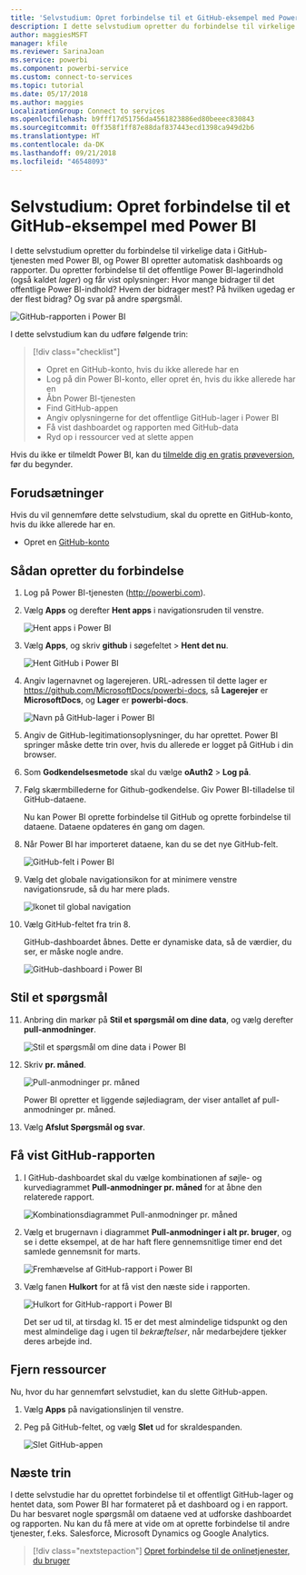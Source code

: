 ```yaml
---
title: 'Selvstudium: Opret forbindelse til et GitHub-eksempel med Power BI'
description: I dette selvstudium opretter du forbindelse til virkelige data i GitHub-tjenesten med Power BI, og Power BI opretter automatisk dashboards og rapporter.
author: maggiesMSFT
manager: kfile
ms.reviewer: SarinaJoan
ms.service: powerbi
ms.component: powerbi-service
ms.custom: connect-to-services
ms.topic: tutorial
ms.date: 05/17/2018
ms.author: maggies
LocalizationGroup: Connect to services
ms.openlocfilehash: b9fff17d51756da4561823886ed80beeec830843
ms.sourcegitcommit: 0ff358f1ff87e88daf837443ecd1398ca949d2b6
ms.translationtype: HT
ms.contentlocale: da-DK
ms.lasthandoff: 09/21/2018
ms.locfileid: "46548093"
---
```

# <a name="tutorial-connect-to-a-github-sample-with-power-bi"></a>Selvstudium: Opret forbindelse til et GitHub-eksempel med Power BI
I dette selvstudium opretter du forbindelse til virkelige data i GitHub-tjenesten med Power BI, og Power BI opretter automatisk dashboards og rapporter. Du opretter forbindelse til det offentlige Power BI-lagerindhold (også kaldet *lager*) og får vist oplysninger: Hvor mange bidrager til det offentlige Power BI-indhold? Hvem der bidrager mest? På hvilken ugedag er der flest bidrag? Og svar på andre spørgsmål. 

![GitHub-rapporten i Power BI](media/service-tutorial-connect-to-github/power-bi-github-app-tutorial-punch-card.png)

I dette selvstudium kan du udføre følgende trin:

> [!div class="checklist"]
> * Opret en GitHub-konto, hvis du ikke allerede har en 
> * Log på din Power BI-konto, eller opret én, hvis du ikke allerede har en
> * Åbn Power BI-tjenesten
> * Find GitHub-appen
> * Angiv oplysningerne for det offentlige GitHub-lager i Power BI
> * Få vist dashboardet og rapporten med GitHub-data
> * Ryd op i ressourcer ved at slette appen

Hvis du ikke er tilmeldt Power BI, kan du [tilmelde dig en gratis prøveversion](https://app.powerbi.com/signupredirect?pbi_source=web), før du begynder.

## <a name="prerequisites"></a>Forudsætninger

Hvis du vil gennemføre dette selvstudium, skal du oprette en GitHub-konto, hvis du ikke allerede har en. 

- Opret en [GitHub-konto](https://docs.microsoft.com/contribute/get-started-setup-github)


## <a name="how-to-connect"></a>Sådan opretter du forbindelse
1. Log på Power BI-tjenesten (http://powerbi.com). 
2. Vælg **Apps** og derefter **Hent apps** i navigationsruden til venstre.
   
   ![Hent apps i Power BI](media/service-tutorial-connect-to-github/power-bi-github-app-tutorial.png) 

3. Vælg **Apps**, og skriv **github** i søgefeltet > **Hent det nu**.
   
   ![Hent GitHub i Power BI](media/service-tutorial-connect-to-github/power-bi-github-app-tutorial-get-it-now.png) 

4. Angiv lagernavnet og lagerejeren. URL-adressen til dette lager er https://github.com/MicrosoftDocs/powerbi-docs, så **Lagerejer** er **MicrosoftDocs**, og **Lager** er **powerbi-docs**. 
   
    ![Navn på GitHub-lager i Power BI](media/service-tutorial-connect-to-github/power-bi-github-app-tutorial-repo-name.png)

5. Angiv de GitHub-legitimationsoplysninger, du har oprettet. Power BI springer måske dette trin over, hvis du allerede er logget på GitHub i din browser. 

6. Som **Godkendelsesmetode** skal du vælge **oAuth2** \> **Log på**.

7. Følg skærmbillederne for Github-godkendelse. Giv Power BI-tilladelse til GitHub-dataene.
   
   Nu kan Power BI oprette forbindelse til GitHub og oprette forbindelse til dataene.  Dataene opdateres én gang om dagen.

8. Når Power BI har importeret dataene, kan du se det nye GitHub-felt. 
 
   ![GitHub-felt i Power BI](media/service-tutorial-connect-to-github/power-bi-github-app-tutorial-tile.png) 

8. Vælg det globale navigationsikon for at minimere venstre navigationsrude, så du har mere plads.

    ![Ikonet til global navigation](media/service-tutorial-connect-to-github/power-bi-global-navigation-icon.png)

10. Vælg GitHub-feltet fra trin 8. 
    
    GitHub-dashboardet åbnes. Dette er dynamiske data, så de værdier, du ser, er måske nogle andre.

    ![GitHub-dashboard i Power BI](media/service-tutorial-connect-to-github/power-bi-github-app-tutorial-dashboard.png)

    

## <a name="ask-a-question"></a>Stil et spørgsmål

11. Anbring din markør på **Stil et spørgsmål om dine data**, og vælg derefter **pull-anmodninger**. 

    ![Stil et spørgsmål om dine data i Power BI](media/service-tutorial-connect-to-github/power-bi-github-app-tutorial-ask-question.png)

12. Skriv **pr. måned**.
 
    ![Pull-anmodninger pr. måned](media/service-tutorial-connect-to-github/power-bi-github-app-tutorial-ask-question-by-month.png)

     Power BI opretter et liggende søjlediagram, der viser antallet af pull-anmodninger pr. måned.

13. Vælg **Afslut Spørgsmål og svar**.

## <a name="view-the-github-report"></a>Få vist GitHub-rapporten 

1. I GitHub-dashboardet skal du vælge kombinationen af søjle- og kurvediagrammet **Pull-anmodninger pr. måned** for at åbne den relaterede rapport.

    ![Kombinationsdiagrammet Pull-anmodninger pr. måned](media/service-tutorial-connect-to-github/power-bi-github-app-tutorial-pull-requests-combo-chart.png)

2. Vælg et brugernavn i diagrammet **Pull-anmodninger i alt pr. bruger**, og se i dette eksempel, at de har haft flere gennemsnitlige timer end det samlede gennemsnit for marts.

    ![Fremhævelse af GitHub-rapport i Power BI](media/service-tutorial-connect-to-github/power-bi-github-app-tutorial-report-highlight.png)

3. Vælg fanen **Hulkort** for at få vist den næste side i rapporten. 
 
    ![Hulkort for GitHub-rapport i Power BI](media/service-tutorial-connect-to-github/power-bi-github-app-tutorial-tues-3pm.png)

    Det ser ud til, at tirsdag kl. 15 er det mest almindelige tidspunkt og den mest almindelige dag i ugen til *bekræftelser*, når medarbejdere tjekker deres arbejde ind.

## <a name="clean-up-resources"></a>Fjern ressourcer

Nu, hvor du har gennemført selvstudiet, kan du slette GitHub-appen. 

1. Vælg **Apps** på navigationslinjen til venstre.
2. Peg på GitHub-feltet, og vælg **Slet** ud for skraldespanden.

    ![Slet GitHub-appen](media/service-tutorial-connect-to-github/power-bi-github-app-tutorial-delete.png)

## <a name="next-steps"></a>Næste trin

I dette selvstudie har du oprettet forbindelse til et offentligt GitHub-lager og hentet data, som Power BI har formateret på et dashboard og i en rapport. Du har besvaret nogle spørgsmål om dataene ved at udforske dashboardet og rapporten. Nu kan du få mere at vide om at oprette forbindelse til andre tjenester, f.eks. Salesforce, Microsoft Dynamics og Google Analytics. 
 
> [!div class="nextstepaction"]
> [Opret forbindelse til de onlinetjenester, du bruger](consumer/end-user-connect-to-services.md)


